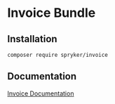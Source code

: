 # Invoice Bundle

## Installation

```
composer require spryker/invoice
```

## Documentation

[Invoice Documentation](https://spryker.github.io/invoice/index.html)

